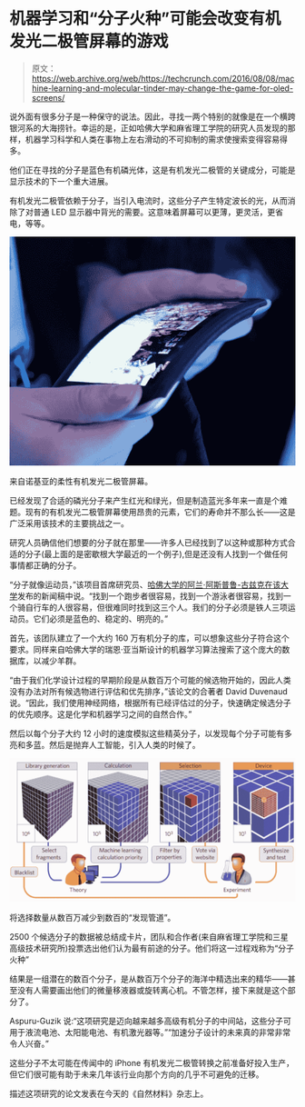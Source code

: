 # 机器学习和“分子火种”可能会改变有机发光二极管屏幕的游戏

> 原文：<https://web.archive.org/web/https://techcrunch.com/2016/08/08/machine-learning-and-molecular-tinder-may-change-the-game-for-oled-screens/>

说外面有很多分子是一种保守的说法。因此，寻找一两个特别的就像是在一个横跨银河系的大海捞针。幸运的是，正如哈佛大学和麻省理工学院的研究人员发现的那样，机器学习科学和人类在事物上左右滑动的不可抑制的需求使搜索变得容易得多。

他们正在寻找的分子是蓝色有机磷光体，这是有机发光二极管的关键成分，可能是显示技术的下一个重大进展。

有机发光二极管依赖于分子，当引入电流时，这些分子产生特定波长的光，从而消除了对普通 LED 显示器中背光的需要。这意味着屏幕可以更薄，更灵活，更省电，等等。

[![A flexible OLED screen from Nokia.](img/6820c2c3b988175f4991d430839a3e8c.png)](https://web.archive.org/web/20230315144353/https://techcrunch.com/wp-content/uploads/2013/10/nokia_flexible_ui.jpg)

来自诺基亚的柔性有机发光二极管屏幕。

已经发现了合适的磷光分子来产生红光和绿光，但是制造蓝光多年来一直是个难题。现有的有机发光二极管屏幕使用昂贵的元素，它们的寿命并不那么长——这是广泛采用该技术的主要挑战之一。

研究人员确信他们想要的分子就在那里——许多人已经找到了以这种或那种方式合适的分子(最上面的是密歇根大学最近的一个例子),但是还没有人找到一个做任何事情都正确的分子。

“分子就像运动员，”该项目首席研究员、[哈佛大学的阿兰·阿斯普鲁-古兹克在该大学](https://web.archive.org/web/20230315144353/http://www.seas.harvard.edu/news/2016/08/towards-better-screen)发布的新闻稿中说。“找到一个跑步者很容易，找到一个游泳者很容易，找到一个骑自行车的人很容易，但很难同时找到这三个人。我们的分子必须是铁人三项运动员。它们必须是蓝色的、稳定的、明亮的。”

首先，该团队建立了一个大约 160 万有机分子的库，可以想象这些分子符合这个要求。同样来自哈佛大学的瑞恩·亚当斯设计的机器学习算法搜索了这个庞大的数据库，以减少羊群。

“由于我们化学设计过程的早期阶段是从数百万个可能的候选物开始的，因此人类没有办法对所有候选物进行评估和优先排序，”该论文的合著者 David Duvenaud 说。“因此，我们使用神经网络，根据所有已经评估过的分子，快速确定候选分子的优先顺序。这是化学和机器学习之间的自然合作。”

然后以每个分子大约 12 小时的速度模拟这些精英分子，以发现每个分子可能有多亮和多蓝。然后是抛弃人工智能，引入人类的时候了。

[![moleculartinder](img/fb4e9f98929a08d872661ef72df4ff5f.png)](https://web.archive.org/web/20230315144353/https://techcrunch.com/wp-content/uploads/2016/08/moleculartinder.png)

将选择数量从数百万减少到数百的“发现管道”。

2500 个候选分子的数据被总结成卡片，团队和合作者(来自麻省理工学院和三星高级技术研究所)投票选出他们认为最有前途的分子。他们将这一过程戏称为“分子火种”

结果是一组潜在的数百个分子，是从数百万个分子的海洋中精选出来的精华——甚至没有人需要画出他们的微量移液器或旋转离心机。不管怎样，接下来就是这个部分了。

Aspuru-Guzik 说:“这项研究是迈向越来越多高级有机分子的中间站，这些分子可用于液流电池、太阳能电池、有机激光器等。”“加速分子设计的未来真的非常非常令人兴奋。”

这些分子不太可能在传闻中的 iPhone 有机发光二极管转换之前准备好投入生产，但它们很可能有助于未来几年该行业向那个方向的几乎不可避免的迁移。

描述这项研究的论文发表在今天的《自然材料》杂志上。
